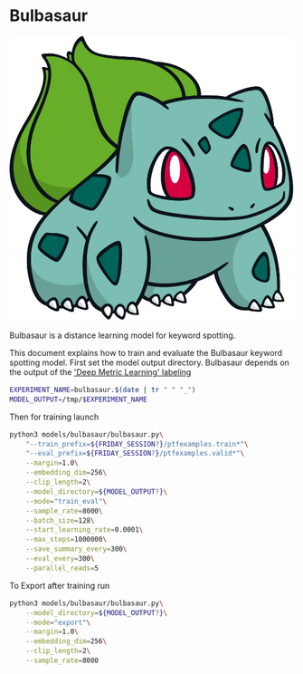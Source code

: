 # Bulbasaur

![Bulbasaur](bulbasaur/bulbasaur.png)

Bulbasaur is a distance learning model for keyword spotting.

This document explains how to train and evaluate the Bulbasaur keyword spotting model. First set the
model output directory. Bulbasaur depends on the output of the ['Deep Metric Learning' labeling](../pipelines/labeling.md)

```bash
EXPERIMENT_NAME=bulbasaur.$(date | tr " " "_")
MODEL_OUTPUT=/tmp/$EXPERIMENT_NAME
```

Then for training launch

```bash
python3 models/bulbasaur/bulbasaur.py\
    "--train_prefix=${FRIDAY_SESSION?}/ptfexamples.train*"\
    "--eval_prefix=${FRIDAY_SESSION?}/ptfexamples.valid*"\
    --margin=1.0\
    --embedding_dim=256\
    --clip_length=2\
    --model_directory=${MODEL_OUTPUT?}\
    --mode="train_eval"\
    --sample_rate=8000\
    --batch_size=128\
    --start_learning_rate=0.0001\
    --max_steps=1000000\
    --save_summary_every=300\
    --eval_every=300\
    --parallel_reads=5
```

To Export after training run
```bash
python3 models/bulbasaur/bulbasaur.py\
    --model_directory=${MODEL_OUTPUT?}\
    --mode="export"\
    --margin=1.0\
    --embedding_dim=256\
    --clip_length=2\
    --sample_rate=8000
    
```
